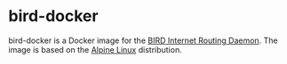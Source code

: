 # bird-docker

bird-docker is a Docker image for the [BIRD Internet Routing Daemon](http://bird.network.cz/). The image is based on the [Alpine Linux](https://alpinelinux.org/) distribution.

